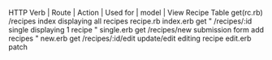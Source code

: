 HTTP Verb        |      Route        |      Action           |     Used for                     |           model        |  View
Recipe Table
get(rc.rb)             /recipes               index                displaying all recipes                   recipe.rb       index.erb
get "                 /recipes/:id           single               displaying 1 recipe                           "           single.erb
get                   /recipes/new         submission form           add recipes                                "            new.erb
get                 /recipes/:id/edit       update/edit            editing recipe                                            edit.erb
patch
